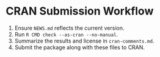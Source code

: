 # CRAN Submission Workflow

1. Ensure `NEWS.md` reflects the current version.
2. Run `R CMD check --as-cran --no-manual`.
3. Summarize the results and license in `cran-comments.md`.
4. Submit the package along with these files to CRAN.
